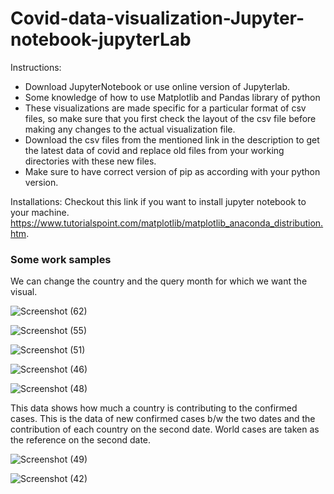 # Covid-data-visualization-Jupyter-notebook-jupyterLab

Instructions:
-  Download JupyterNotebook or use online version of Jupyterlab.
-  Some knowledge of how to use Matplotlib and Pandas library of python
-  These visualizations are made specific for a particular format of csv files, so make sure that you first check the layout
   of the csv file before making any changes to the actual visualization file.
-  Download the csv files from the mentioned link in the description to get the latest data of covid and replace old files from your
   working directories with these new files.
-  Make sure to have correct version of pip as according with your python version.

Installations:
Checkout this link if you want to install jupyter notebook to your machine.
https://www.tutorialspoint.com/matplotlib/matplotlib_anaconda_distribution.htm.

### Some work samples

We can change the country and the query month for which we want the visual.

![Screenshot (62)](https://user-images.githubusercontent.com/48849171/82520795-aa910900-9b42-11ea-8e64-da3b2c93a3a6.png)

![Screenshot (55)](https://user-images.githubusercontent.com/48849171/82421507-bcb96b80-9a9e-11ea-8bab-3db0bdebcf53.png)

![Screenshot (51)](https://user-images.githubusercontent.com/48849171/82418603-ce990f80-9a9a-11ea-94e1-703e08defda9.png)

![Screenshot (46)](https://user-images.githubusercontent.com/48849171/82418067-23885600-9a9a-11ea-91d4-f40a2ae91a49.png)

![Screenshot (48)](https://user-images.githubusercontent.com/48849171/82418070-23885600-9a9a-11ea-9df9-8815e1a067ed.png)


This data shows how much a country is contributing to the confirmed cases.
This is the data of new confirmed cases b/w the two dates and the contribution of each country on the second date. World cases are taken as the reference on the second date.

![Screenshot (49)](https://user-images.githubusercontent.com/48849171/82418071-24b98300-9a9a-11ea-89a1-5a5a8e4ac261.png)

![Screenshot (42)](https://user-images.githubusercontent.com/48849171/82418073-25521980-9a9a-11ea-94a1-cf1a45f46361.png)




 
   


